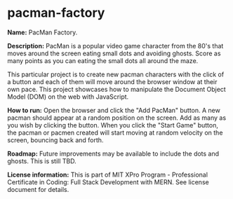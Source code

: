 # pacman-factory

**Name:** PacMan Factory.

**Description:** PacMan is a popular video game character from the 80's that moves around the screen eating small dots and avoiding ghosts. Score as many points as you can eating the small dots all around the maze. 

This particular project is to create new pacman characters with the click of a button and each of them will move around the browser window at their own pace. This project showcases how to manipulate the Document Object Model (DOM) on the web with JavaScript.

**How to run:** Open the browser and click the "Add PacMan" button. A new pacman should appear at a random position on the screen. Add as many as you wish by clicking the button. When you click the "Start Game" button, the pacman or pacmen created will start moving at random velocity on the screen, bouncing back and forth.

**Roadmap:** Future improvements may be available to include the dots and ghosts. This is still TBD. 

**License information:** This is part of MIT XPro Program - Professional Certificate in Coding: Full Stack Development with MERN. See license document for details.
